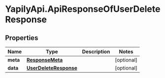 # YapilyApi.ApiResponseOfUserDeleteResponse

## Properties
Name | Type | Description | Notes
------------ | ------------- | ------------- | -------------
**meta** | [**ResponseMeta**](ResponseMeta.md) |  | [optional] 
**data** | [**UserDeleteResponse**](UserDeleteResponse.md) |  | [optional] 


